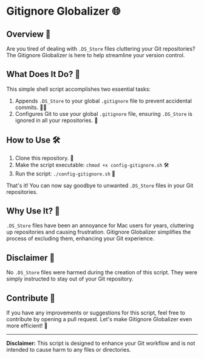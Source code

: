 # Gitignore Globalizer 🌐

## Overview 📜

Are you tired of dealing with `.DS_Store` files cluttering your Git repositories? The Gitignore Globalizer is here to help streamline your version control.

## What Does It Do? 🚀

This simple shell script accomplishes two essential tasks:

1. Appends `.DS_Store` to your global `.gitignore` file to prevent accidental commits. 🙅‍♂️
2. Configures Git to use your global `.gitignore` file, ensuring `.DS_Store` is ignored in all your repositories. 🚫

## How to Use 🛠️

1. Clone this repository. 🧬
2. Make the script executable: `chmod +x config-gitignore.sh` 🛠️
3. Run the script: `./config-gitignore.sh` 🚀

That's it! You can now say goodbye to unwanted `.DS_Store` files in your Git repositories.

## Why Use It? 🤔

`.DS_Store` files have been an annoyance for Mac users for years, cluttering up repositories and causing frustration. Gitignore Globalizer simplifies the process of excluding them, enhancing your Git experience.

## Disclaimer 🙏

No `.DS_Store` files were harmed during the creation of this script. They were simply instructed to stay out of your Git repository.

## Contribute 🤝

If you have any improvements or suggestions for this script, feel free to contribute by opening a pull request. Let's make Gitignore Globalizer even more efficient! 🙌

---

**Disclaimer:** This script is designed to enhance your Git workflow and is not intended to cause harm to any files or directories.
